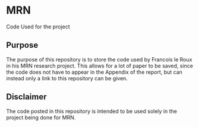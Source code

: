 # MRN
Code Used for the project
## Purpose
The purpose of this repository is to store the code used by Francois le Roux in his MRN research project. This allows for a lot of paper to be saved, since the code does not have to appear in the Appendix of the report, but can instead only a link to this repository can be given.

## Disclaimer
The code posted in this repository is intended to be used solely in the project being done for MRN.
